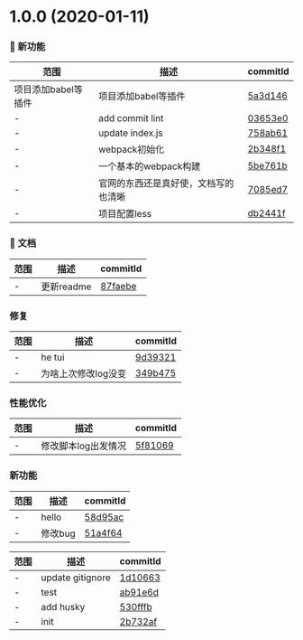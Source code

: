 # 1.0.0 (2020-01-11)

### 🌟 新功能
范围|描述|commitId
--|--|--
 项目添加babel等插件 | 项目添加babel等插件 | [5a3d146](https://github.com/Hillkinsh/my-webpack/commit/5a3d146)
 - | add commit lint | [03653e0](https://github.com/Hillkinsh/my-webpack/commit/03653e0)
 - | update index.js | [758ab61](https://github.com/Hillkinsh/my-webpack/commit/758ab61)
 - | webpack初始化 | [2b348f1](https://github.com/Hillkinsh/my-webpack/commit/2b348f1)
 - | 一个基本的webpack构建 | [5be761b](https://github.com/Hillkinsh/my-webpack/commit/5be761b)
 - | 官网的东西还是真好使，文档写的也清晰 | [7085ed7](https://github.com/Hillkinsh/my-webpack/commit/7085ed7)
 - | 项目配置less | [db2441f](https://github.com/Hillkinsh/my-webpack/commit/db2441f)


### 📝 文档
范围|描述|commitId
--|--|--
 - | 更新readme | [87faebe](https://github.com/Hillkinsh/my-webpack/commit/87faebe)


### 修复
范围|描述|commitId
--|--|--
 - | he tui | [9d39321](https://github.com/Hillkinsh/my-webpack/commit/9d39321)
 - | 为啥上次修改log没变 | [349b475](https://github.com/Hillkinsh/my-webpack/commit/349b475)


### 性能优化
范围|描述|commitId
--|--|--
 - | 修改脚本log出发情况 | [5f81069](https://github.com/Hillkinsh/my-webpack/commit/5f81069)


### 新功能
范围|描述|commitId
--|--|--
 - | hello | [58d95ac](https://github.com/Hillkinsh/my-webpack/commit/58d95ac)
 - | 修改bug | [51a4f64](https://github.com/Hillkinsh/my-webpack/commit/51a4f64)


范围|描述|commitId
--|--|--
 - | update gitignore | [1d10663](https://github.com/Hillkinsh/my-webpack/commit/1d10663)
 - | test | [ab91e6d](https://github.com/Hillkinsh/my-webpack/commit/ab91e6d)
 - | add husky | [530fffb](https://github.com/Hillkinsh/my-webpack/commit/530fffb)
 - | init | [2b732af](https://github.com/Hillkinsh/my-webpack/commit/2b732af)

